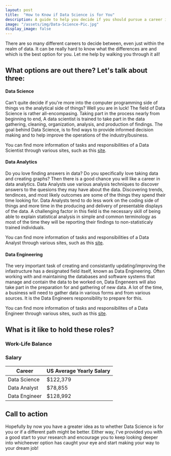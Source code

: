 ```yaml
---
layout: post
title:  "How to Know if Data Science is for You"
description: A guide to help you decide if you should pursue a career in Data Science
image: "/assets/img/Data-Science-Pic.jpg"
display_image: false
---
```


<p class="intro"><span class="dropcap">T</span>here are so many different careers to decide between, even just within the realm of data. It can be really hard to know what the differences are and which is the best option for you. Let me help by walking you through it all!</p>

## What options are out there? Let's talk about three:

#### Data Science
Can't quite decide if you're more into the computer programming side of things vs the analytical side of things? Well you are in luck! The field of Data Science is rather all-encompasing. Taking part in the process nearly from beginning to end, A data scientist is trained to take part in the data gathering, cleaning, organization, analysis, and production of findings. 
The goal behind Data Science, is to find ways to provide informed decision making and to help improve the operations of the industry/business. 

You can find more information of tasks and responsibilities of a Data Scientist through various sites, such as this [site](https://www.indeed.com/hire/job-description/data-scientist?gad_source=1&gclid=Cj0KCQjwpP63BhDYARIsAOQkATbJujt1bTXlg-VSpVQhkq4dewqyCt-5mT_inCg0ditMq_IqNJn-cMUaAnBnEALw_wcB&aceid=&gclsrc=aw.ds).

#### Data Analytics
Do you love finding answers in data? Do you specifically love taking data and creating graphs? Then there is a good chance you will like a career in data analytics. 
Data Analysts use various analysis techniques to discover answers to the quesions they may have about the data. Discovering trends, tendinces, and most likely outcomes are some of the things they spend their time looking for.
Data Analysts tend to do less work on the coding side of things and more time in the producing and delivery of presentable displays of the data. A challenging factor in this field is the necessary skill of being able to explain statistical analysis in simple and common terminology as most of the time they will be reporting their findings to non-statisticaly trained individuals. 

You can find more information of tasks and responsibilities of a Data Analyst through various sites, such as this [site](https://ro.indeed.com/hire/job-description/data-analyst?gad_source=1&gclid=Cj0KCQjwpP63BhDYARIsAOQkATYwapaMFrpFYFF3uuFDG7vMkfCwvXI6zHPe71MaUOTDWEQyxZuku1MaAm0fEALw_wcB&hl=en&aceid=&co=GB&gclsrc=aw.ds).

#### Data Engineering
The very important task of creating and consistantly updating/improving the infastructure has a designated field itself, known as Data Engineering. Often working with and maintaining the databases and software systems that manage and contain the data to be worked on, Data Engeneers will also take part in the preparation for and gathering of new data. A lot of the time, a business will need to gather data in various forms and from various sources. It is the Data Engineers responsibility to prepare for this. 

You can find more information of tasks and responsibilites of a Data Engineer through various sites, such as this [site](https://www.indeed.com/hire/job-description/data-engineer?gad_source=1&gclid=Cj0KCQjwpP63BhDYARIsAOQkATasjPkze2nqZhNv0ESCsp2M8ZBgEAMMT6fu9g80-xuKdXvv29LnrWYaAtJ-EALw_wcB&hl=en&aceid=&co=US&gclsrc=aw.ds). 

## What is it like to hold these roles?

### Work-Life Balance


### Salary

| Career         | US Average Yearly Salary |
| -----------    | -----------              |
| Data Science   | $122,379                 |
| Data Analyst   | $78,855                  |
| Data Engineer  | $128,992                 |


## Call to action
Hopefully by now you have a greater idea as to whether Data Science is for you or if a different path might be better. Either way, I've provided you with a good start to your research and encourage you to keep looking deeper into whicheever option has caught your eye and start making your way to your dream job!